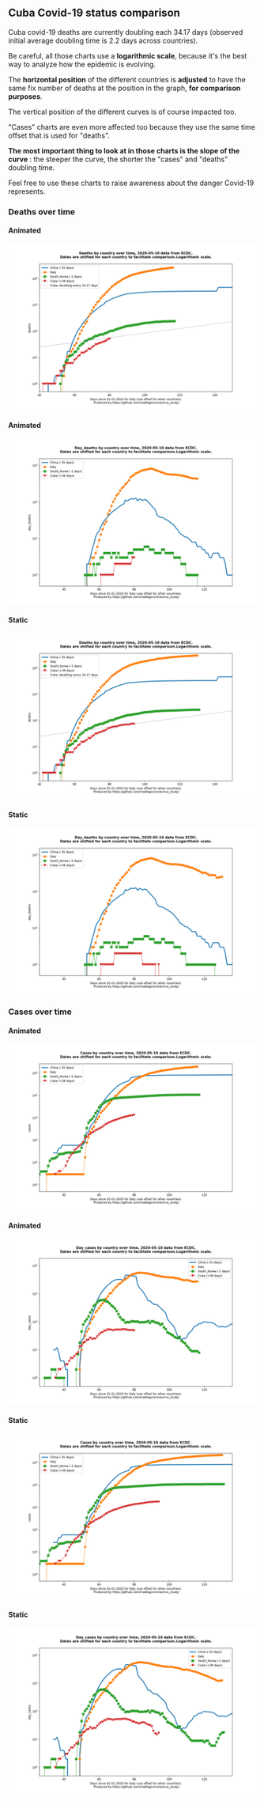 ## Cuba Covid-19 status comparison 

Cuba covid-19 deaths are currently doubling each 34.17 days (observed initial average doubling time is 2.2 days across countries).



Be careful, all those charts use a **logarithmic scale**, because it's the best way to analyze how the epidemic is evolving.
 
The **horizontal position** of the different countries is **adjusted** to have the same fix number of deaths at the position in the graph, **for comparison purposes**.

The vertical position of the different curves is of course impacted too.

"Cases" charts are even more affected too because they use the same time offset that is used for "deaths".

**The most important thing to look at in those charts is the slope of the curve** : the steeper the curve, the shorter the "cases" and "deaths" doubling time.

Feel free to use these charts to raise awareness about the danger Covid-19 represents. 


 
### Deaths over time
 
#### Animated
![Cuba covid-19 deaths animated chart](https://raw.githubusercontent.com/madlag/coronavirus_study/master/notebooks/graphs/2020-05-10/countries/Cuba/2020-05-10_Cuba_deaths.gif "Cuba covid-19 deaths animated chart")   
 
#### Animated
![Cuba covid-19 daily deaths animated chart](https://raw.githubusercontent.com/madlag/coronavirus_study/master/notebooks/graphs/2020-05-10/countries/Cuba/2020-05-10_Cuba_day_deaths.gif "Cuba covid-19 day_deaths animated chart")   
 
#### Static
![Cuba covid-19 deaths static chart](https://raw.githubusercontent.com/madlag/coronavirus_study/master/notebooks/graphs/2020-05-10/countries/Cuba/2020-05-10_Cuba_deaths.png "Cuba covid-19 deaths static chart")   
 
#### Static
![Cuba covid-19 daily deaths static chart](https://raw.githubusercontent.com/madlag/coronavirus_study/master/notebooks/graphs/2020-05-10/countries/Cuba/2020-05-10_Cuba_day_deaths.png "Cuba covid-19 day_deaths static chart")   

 
### Cases over time
 
#### Animated
![Cuba covid-19 cases animated chart](https://raw.githubusercontent.com/madlag/coronavirus_study/master/notebooks/graphs/2020-05-10/countries/Cuba/2020-05-10_Cuba_cases.gif "Cuba covid-19 cases animated chart")   
 
#### Animated
![Cuba covid-19 daily cases animated chart](https://raw.githubusercontent.com/madlag/coronavirus_study/master/notebooks/graphs/2020-05-10/countries/Cuba/2020-05-10_Cuba_day_cases.gif "Cuba covid-19 day_cases animated chart")   
 
#### Static
![Cuba covid-19 cases static chart](https://raw.githubusercontent.com/madlag/coronavirus_study/master/notebooks/graphs/2020-05-10/countries/Cuba/2020-05-10_Cuba_cases.png "Cuba covid-19 cases static chart")   
 
#### Static
![Cuba covid-19 daily cases static chart](https://raw.githubusercontent.com/madlag/coronavirus_study/master/notebooks/graphs/2020-05-10/countries/Cuba/2020-05-10_Cuba_day_cases.png "Cuba covid-19 day_cases static chart")   

